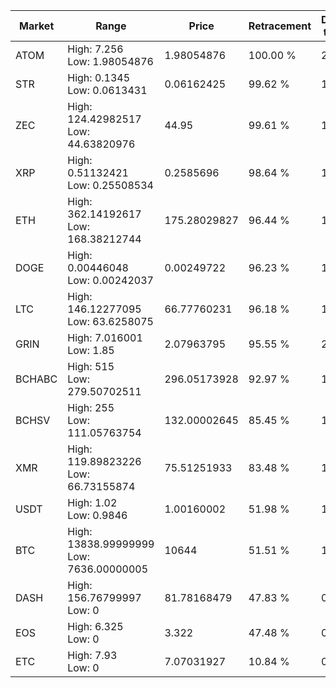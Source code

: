 | Market | Range | Price| Retracement | Doubles to 50% |
| --- | --- | --- | --- | --- |
| ATOM | High: 7.256<br />Low: 1.98054876 | 1.98054876 | 100.00 % | 2.33 |
| STR | High: 0.1345<br />Low: 0.0613431 | 0.06162425 | 99.62 % | 1.59 |
| ZEC | High: 124.42982517<br />Low: 44.63820976 | 44.95 | 99.61 % | 1.88 |
| XRP | High: 0.51132421<br />Low: 0.25508534 | 0.2585696 | 98.64 % | 1.48 |
| ETH | High: 362.14192617<br />Low: 168.38212744 | 175.28029827 | 96.44 % | 1.51 |
| DOGE | High: 0.00446048<br />Low: 0.00242037 | 0.00249722 | 96.23 % | 1.38 |
| LTC | High: 146.12277095<br />Low: 63.6258075 | 66.77760231 | 96.18 % | 1.57 |
| GRIN | High: 7.016001<br />Low: 1.85 | 2.07963795 | 95.55 % | 2.13 |
| BCHABC | High: 515<br />Low: 279.50702511 | 296.05173928 | 92.97 % | 1.34 |
| BCHSV | High: 255<br />Low: 111.05763754 | 132.00002645 | 85.45 % | 1.39 |
| XMR | High: 119.89823226<br />Low: 66.73155874 | 75.51251933 | 83.48 % | 1.24 |
| USDT | High: 1.02<br />Low: 0.9846 | 1.00160002 | 51.98 % | 1.00 |
| BTC | High: 13838.99999999<br />Low: 7636.00000005 | 10644 | 51.51 % | 1.01 |
| DASH | High: 156.76799997<br />Low: 0 | 81.78168479 | 47.83 % | 0.00 |
| EOS | High: 6.325<br />Low: 0 | 3.322 | 47.48 % | 0.00 |
| ETC | High: 7.93<br />Low: 0 | 7.07031927 | 10.84 % | 0.00 |

